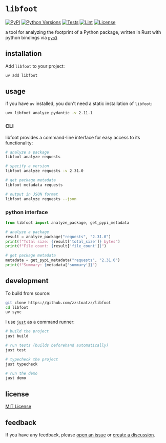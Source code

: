 # `libfoot`

[![PyPI](https://img.shields.io/pypi/v/libfoot)](https://pypi.org/project/libfoot/)
[![Python Versions](https://img.shields.io/pypi/pyversions/libfoot)](https://pypi.org/project/libfoot/)
[![Tests](https://github.com/zzstoatzz/libfoot/actions/workflows/test.yml/badge.svg)](https://github.com/zzstoatzz/libfoot/actions/workflows/test.yml)
[![Lint](https://github.com/zzstoatzz/libfoot/actions/workflows/lint.yml/badge.svg)](https://github.com/zzstoatzz/libfoot/actions/workflows/lint.yml)
[![License](https://img.shields.io/github/license/zzstoatzz/libfoot)](https://github.com/zzstoatzz/libfoot/blob/main/LICENSE)

a tool for analyzing the footprint of a Python package, written in Rust with python bindings via [`pyo3`](https://github.com/pyo3/pyo3)

## installation
Add `libfoot` to your project:
```bash
uv add libfoot
```

## usage

if you have `uv` installed, you don't need a static installation of `libfoot`:

```bash
uvx libfoot analyze pydantic -v 2.11.1
```

### CLI

libfoot provides a command-line interface for easy access to its functionality:

```bash
# analyze a package
libfoot analyze requests

# specify a version
libfoot analyze requests -v 2.31.0 

# get package metadata
libfoot metadata requests

# output in JSON format
libfoot analyze requests --json
```


### python interface

```python
from libfoot import analyze_package, get_pypi_metadata

# analyze a package
result = analyze_package("requests", "2.31.0")
print(f"Total size: {result['total_size']} bytes")
print(f"File count: {result['file_count']}")

# get package metadata
metadata = get_pypi_metadata("requests", "2.31.0")
print(f"Summary: {metadata['summary']}")
```

## development

To build from source:

```bash
git clone https://github.com/zzstoatzz/libfoot
cd libfoot
uv sync
```

I use [`just`](https://github.com/casey/just) as a command runner:

```bash
# build the project
just build

# run tests (builds beforehand automatically)
just test

# typecheck the project
just typecheck

# run the demo
just demo
```
## license

[MIT License](LICENSE)

## feedback

If you have any feedback, please [open an issue](https://github.com/zzstoatzz/libfoot/issues) or [create a discussion](https://github.com/zzstoatzz/libfoot/discussions).
